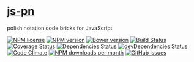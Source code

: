 [js-pn](http://aureooms.github.io/js-pn)
==

polish notation code bricks for JavaScript

[![NPM license](http://img.shields.io/npm/l/aureooms-js-pn.svg?style=flat)](https://raw.githubusercontent.com/aureooms/js-pn/master/LICENSE)
[![NPM version](http://img.shields.io/npm/v/aureooms-js-pn.svg?style=flat)](https://www.npmjs.org/package/aureooms-js-pn)
[![Bower version](http://img.shields.io/bower/v/aureooms-js-pn.svg?style=flat)](http://bower.io/search/?q=aureooms-js-pn)
[![Build Status](http://img.shields.io/travis/aureooms/js-pn.svg?style=flat)](https://travis-ci.org/aureooms/js-pn)
[![Coverage Status](http://img.shields.io/coveralls/aureooms/js-pn.svg?style=flat)](https://coveralls.io/r/aureooms/js-pn)
[![Dependencies Status](http://img.shields.io/david/aureooms/js-pn.svg?style=flat)](https://david-dm.org/aureooms/js-pn#info=dependencies)
[![devDependencies Status](http://img.shields.io/david/dev/aureooms/js-pn.svg?style=flat)](https://david-dm.org/aureooms/js-pn#info=devDependencies)
[![Code Climate](http://img.shields.io/codeclimate/github/aureooms/js-pn.svg?style=flat)](https://codeclimate.com/github/aureooms/js-pn)
[![NPM downloads per month](http://img.shields.io/npm/dm/aureooms-js-pn.svg?style=flat)](https://www.npmjs.org/package/aureooms-js-pn)
[![GitHub issues](http://img.shields.io/github/issues/aureooms/js-pn.svg?style=flat)](https://github.com/aureooms/js-pn/issues)
